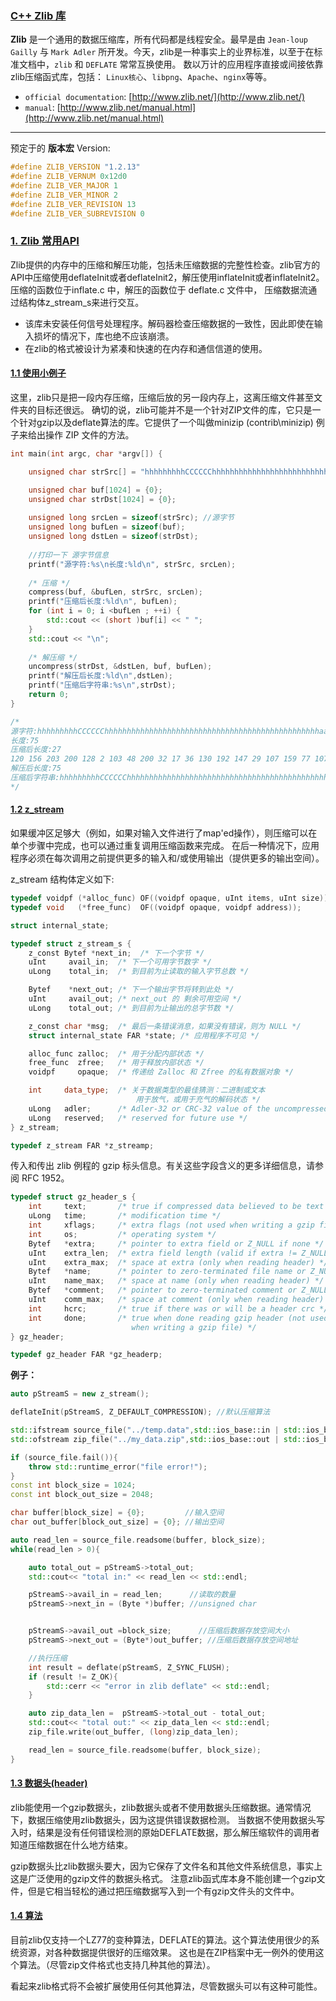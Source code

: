 ### [C++ Zlib 库](#)

**Zlib** 是一个通用的数据压缩库，所有代码都是线程安全。最早是由 `Jean-loup Gailly` 与 `Mark Adler` 所开发。今天，zlib是一种事实上的业界标准，以至于在标准文档中，`zlib` 和 `DEFLATE` 常常互换使用。
数以万计的应用程序直接或间接依靠zlib压缩函式库，包括： `Linux核心`、`libpng`、`Apache`、`nginx`等等。 

* `official documentation`: [http://www.zlib.net/](http://www.zlib.net/)  
* `manual`: [http://www.zlib.net/manual.html](http://www.zlib.net/manual.html)  

------

预定于的 **版本宏** Version:
```cpp
#define ZLIB_VERSION "1.2.13"
#define ZLIB_VERNUM 0x12d0
#define ZLIB_VER_MAJOR 1
#define ZLIB_VER_MINOR 2
#define ZLIB_VER_REVISION 13
#define ZLIB_VER_SUBREVISION 0
```

### [1. Zlib 常用API](#)
Zlib提供的内存中的压缩和解压功能，包括未压缩数据的完整性检查。zlib官方的API中压缩使用deflateInit或者deflateInit2，解压使用inflateInit或者inflateInit2。压缩的函数位于inflate.c 中，解压的函数位于 deflate.c 文件中，
压缩数据流通过结构体z_stream_s来进行交互。

* 该库未安装任何信号处理程序。解码器检查压缩数据的一致性，因此即使在输入损坏的情况下，库也绝不应该崩溃。
* 在zlib的格式被设计为紧凑和快速的在内存和通信信道的使用。

#### [1.1 使用小例子](#)
这里，zlib只是把一段内存压缩，压缩后放的另一段内存上，这离压缩文件甚至文件夹的目标还很远。
确切的说，zlib可能并不是一个针对ZIP文件的库，它只是一个针对gzip以及deflate算法的库。它提供了一个叫做minizip (contrib\minizip) 例子来给出操作 ZIP 文件的方法。

```cpp
int main(int argc, char *argv[]) {

    unsigned char strSrc[] = "hhhhhhhhhCCCCCChhhhhhhhhhhhhhhhhhhhhhhhhhhhhhhhhhhhhhhhhhhhhhhhaaaaa中文";

    unsigned char buf[1024] = {0};
    unsigned char strDst[1024] = {0};
    
    unsigned long srcLen = sizeof(strSrc); //源字节
    unsigned long bufLen = sizeof(buf);
    unsigned long dstLen = sizeof(strDst);
    
    //打印一下 源字节信息
    printf("源字符:%s\n长度:%ld\n", strSrc, srcLen);
    
    /* 压缩 */
    compress(buf, &bufLen, strSrc, srcLen);
    printf("压缩后长度:%ld\n", bufLen);
    for (int i = 0; i <bufLen ; ++i) {
        std::cout << (short )buf[i] << " ";
    }
    std::cout << "\n";
    
    /* 解压缩 */
    uncompress(strDst, &dstLen, buf, bufLen);
    printf("解压后长度:%ld\n",dstLen);
    printf("压缩后字符串:%s\n",strDst);
    return 0;
}

/*
源字符:hhhhhhhhhCCCCCChhhhhhhhhhhhhhhhhhhhhhhhhhhhhhhhhhhhhhhhhhhhhhhhaaaaa中文
长度:75
压缩后长度:27
120 156 203 200 128 2 103 48 200 32 17 36 130 192 147 29 107 159 77 107 103 0 0 86 221 30 236 
解压后长度:75
压缩后字符串:hhhhhhhhhCCCCCChhhhhhhhhhhhhhhhhhhhhhhhhhhhhhhhhhhhhhhhhhhhhhhhaaaaa中文
*/
```

#### [1.2 z_stream](#)
如果缓冲区足够大（例如，如果对输入文件进行了map'ed操作），则压缩可以在单个步骤中完成，也可以通过重复调用压缩函数来完成。
在后一种情况下，应用程序必须在每次调用之前提供更多的输入和/或使用输出（提供更多的输出空间）。

z_stream 结构体定义如下:

```cpp
typedef voidpf (*alloc_func) OF((voidpf opaque, uInt items, uInt size));
typedef void   (*free_func)  OF((voidpf opaque, voidpf address));

struct internal_state;

typedef struct z_stream_s {
    z_const Bytef *next_in;  /* 下一个字节 */
    uInt     avail_in;  /* 下一个可用字节数字 */
    uLong    total_in;  /* 到目前为止读取的输入字节总数 */

    Bytef    *next_out; /* 下一个输出字节将转到此处 */
    uInt     avail_out; /* next_out 的 剩余可用空间 */
    uLong    total_out; /* 到目前为止输出的总字节数 */

    z_const char *msg;  /* 最后一条错误消息，如果没有错误，则为 NULL */
    struct internal_state FAR *state; /* 应用程序不可见 */

    alloc_func zalloc;  /* 用于分配内部状态 */
    free_func  zfree;   /* 用于释放内部状态 */
    voidpf     opaque;  /* 传递给 Zalloc 和 Zfree 的私有数据对象 */

    int     data_type;  /* 关于数据类型的最佳猜测：二进制或文本
                            用于放气，或用于充气的解码状态 */
    uLong   adler;      /* Adler-32 or CRC-32 value of the uncompressed data */
    uLong   reserved;   /* reserved for future use */
} z_stream;

typedef z_stream FAR *z_streamp;
```

传入和传出 zlib 例程的 gzip 标头信息。有关这些字段含义的更多详细信息，请参阅 RFC 1952。
```cpp
typedef struct gz_header_s {
    int     text;       /* true if compressed data believed to be text */
    uLong   time;       /* modification time */
    int     xflags;     /* extra flags (not used when writing a gzip file) */
    int     os;         /* operating system */
    Bytef   *extra;     /* pointer to extra field or Z_NULL if none */
    uInt    extra_len;  /* extra field length (valid if extra != Z_NULL) */
    uInt    extra_max;  /* space at extra (only when reading header) */
    Bytef   *name;      /* pointer to zero-terminated file name or Z_NULL */
    uInt    name_max;   /* space at name (only when reading header) */
    Bytef   *comment;   /* pointer to zero-terminated comment or Z_NULL */
    uInt    comm_max;   /* space at comment (only when reading header) */
    int     hcrc;       /* true if there was or will be a header crc */
    int     done;       /* true when done reading gzip header (not used
                           when writing a gzip file) */
} gz_header;

typedef gz_header FAR *gz_headerp;
```

**例子：**
```cpp
auto pStreamS = new z_stream();

deflateInit(pStreamS, Z_DEFAULT_COMPRESSION); //默认压缩算法

std::ifstream source_file("../temp.data",std::ios_base::in | std::ios_base::binary);
std::ofstream zip_file("../my_data.zip",std::ios_base::out | std::ios_base::binary | std::ios_base::trunc );

if (source_file.fail()){
    throw std::runtime_error("file error!");
}
const int block_size = 1024;
const int block_out_size = 2048;

char buffer[block_size] = {0};         //输入空间
char out_buffer[block_out_size] = {0}; //输出空间

auto read_len = source_file.readsome(buffer, block_size);
while(read_len > 0){

    auto total_out = pStreamS->total_out;
    std::cout<< "total in:" << read_len << std::endl;

    pStreamS->avail_in = read_len;      //读取的数量
    pStreamS->next_in = (Byte *)buffer; //unsigned char


    pStreamS->avail_out =block_size;      //压缩后数据存放空间大小
    pStreamS->next_out = (Byte*)out_buffer; //压缩后数据存放空间地址

    //执行压缩
    int result = deflate(pStreamS, Z_SYNC_FLUSH);
    if (result != Z_OK){
        std::cerr << "error in zlib deflate" << std::endl;
    }

    auto zip_data_len =  pStreamS->total_out - total_out;
    std::cout<< "total out:" << zip_data_len << std::endl;
    zip_file.write(out_buffer, (long)zip_data_len);

    read_len = source_file.readsome(buffer, block_size);
}
```

#### [1.3 数据头(header)](#)
zlib能使用一个gzip数据头，zlib数据头或者不使用数据头压缩数据。通常情况下，数据压缩使用zlib数据头，因为这提供错误数据检测。
当数据不使用数据头写入时，结果是没有任何错误检测的原始DEFLATE数据，那么解压缩软件的调用者知道压缩数据在什么地方结束。

gzip数据头比zlib数据头要大，因为它保存了文件名和其他文件系统信息，事实上这是广泛使用的gzip文件的数据头格式。
注意zlib函式库本身不能创建一个gzip文件，但是它相当轻松的通过把压缩数据写入到一个有gzip文件头的文件中。

#### [1.4 算法](#)
目前zlib仅支持一个LZ77的变种算法，DEFLATE的算法。这个算法使用很少的系统资源，对各种数据提供很好的压缩效果。
这也是在ZIP档案中无一例外的使用这个算法。（尽管zip文件格式也支持几种其他的算法）。

看起来zlib格式将不会被扩展使用任何其他算法，尽管数据头可以有这种可能性。